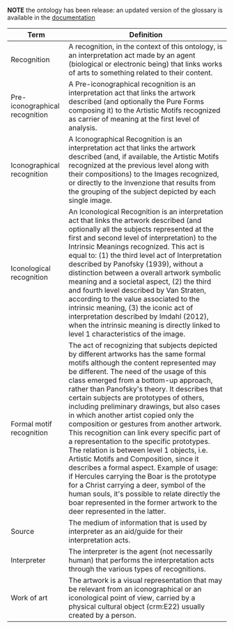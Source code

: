 **NOTE** the ontology has been release: an updated version of the glossary is available in the [documentation](https://w3id.org/icon/docs)

| Term                           | Definition                                                                                                                                                                                                                                                                                                                                                                                                                                                                                                                                                                                                                                                                                                                                                                                                                                                                                                                                      |
|--------------------------------|-------------------------------------------------------------------------------------------------------------------------------------------------------------------------------------------------------------------------------------------------------------------------------------------------------------------------------------------------------------------------------------------------------------------------------------------------------------------------------------------------------------------------------------------------------------------------------------------------------------------------------------------------------------------------------------------------------------------------------------------------------------------------------------------------------------------------------------------------------------------------------------------------------------------------------------------------|
| Recognition                    | A recognition, in the context of   this ontology, is an interpretation act made by an agent (biological or   electronic being) that links works of arts to something related to their   content.                                                                                                                                                                                                                                                                                                                                                                                                                                                                                                                                                                                                                                                                                                                                                |
| Pre-iconographical recognition | A Pre-iconographical recognition   is an interpretation act that links the artwork described (and optionally the   Pure Forms composing it) to the Artistic Motifs recognized as carrier of   meaning at the first level of analysis.                                                                                                                                                                                                                                                                                                                                                                                                                                                                                                                                                                                                                                                                                                           |
| Iconographical recognition     | A Iconographical Recognition is   an interpretation act that links the artwork described (and, if available,   the Artistic Motifs recognized at the previous level along with their   compositions) to the Images recognized, or directly to the Invenzione that results   from the grouping of the subject depicted by each single image.                                                                                                                                                                                                                                                                                                                                                                                                                                                                                                                                                                                                     |
| Iconological recognition       | An Iconological Recognition is   an interpretation act that links the artwork described (and optionally all   the subjects represented at the first and second level of interpretation) to   the Intrinsic Meanings recognized. This act is equal to: (1) the third level   act of Interpretation described by Panofsky (1939), without a distinction   between a overall artwork symbolic meaning and a societal aspect, (2) the   third and fourth level described by Van Straten, according to the value   associated to the intrinsic meaning, (3) the iconic act of interpretation   described by Imdahl (2012), when the intrinsic meaning is directly linked to   level 1 characteristics of the image.                                                                                                                                                                                                                                  |
| Formal motif recognition       | The act of recognizing that   subjects depicted by different artworks has the same formal motifs although   the content represented may be different. The need of the usage of this class   emerged from a bottom-up approach, rather than Panofsky's theory. It describes   that certain subjects are prototypes of others, including preliminary   drawings, but also cases in which another artist copied only the composition   or gestures from another artwork. This recognition can link every specific   part of a representation to the specific prototypes. The relation is between   level 1 objects, i.e. Artistic Motifs and Composition, since it describes a   formal aspect. Example of usage: if Hercules carrying the Boar is the   prototype for a Christ carrying a deer, symbol of the human souls, it's   possible to relate directly the boar represented in the former artwork to the   deer represented in the latter. |
| Source                         | The medium of information that is used by interpreter as an aid/guide for their interpretation acts.                                                                                                                                                                                                                                                                                                                                                                                                                                                                                                                                                                                                                                                                                                                                                                                                                                                                                                                                       |
| Interpreter                    | The interpreter is the agent   (not necessarily human) that performs the interpretation acts through the   various types of recognitions.                                                                                                                                                                                                                                                                                                                                                                                                                                                                                                                                                                                                                                                                                                                                                                                                       |
| Work of art                    | The artwork is a visual   representation that may be relevant from an iconographical or an iconological   point of view, carried by a physical cultural object (crm:E22) usually   created by a person.                                                                                                                                                                                                                                                                                                                                                                                                                                                                                                                                                                                                                                                                                                                                         |